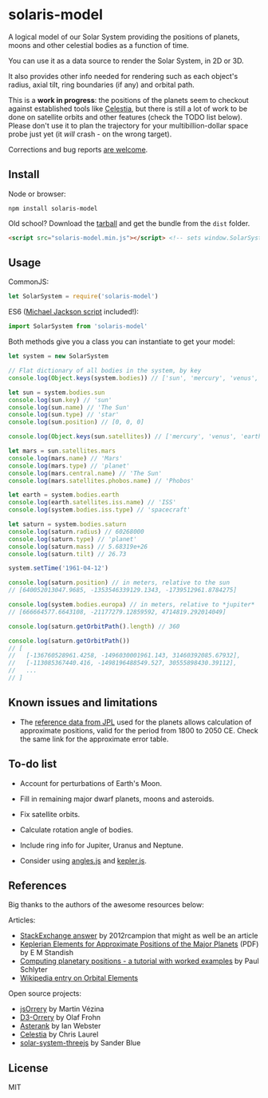 # solaris-model

A logical model of our Solar System providing the positions of planets, moons and other celestial bodies as a function of time.

You can use it as a data source to render the Solar System, in 2D or 3D.

It also provides other info needed for rendering such as each object's radius, axial tilt, ring boundaries (if any) and orbital path.

This is a **work in progress**: the positions of the planets seem to checkout against established tools like [Celestia](https://celestiaproject.net/), but there is still a lot of work to be done on satellite orbits and other features (check the TODO list below). Please don't use it to plan the trajectory for your multibillion-dollar space probe just yet (it *will* crash - on the wrong target).

Corrections and bug reports [are welcome](https://github.com/skepticalimagination/solaris-model/issues).

## Install

Node or browser:

```
npm install solaris-model
```

Old school? Download the [tarball](https://registry.npmjs.org/solaris-model/-/solaris-model-0.1.0.tgz) and get the bundle from the `dist` folder.

```html
<script src="solaris-model.min.js"></script> <!-- sets window.SolarSystem -->
```

## Usage

CommonJS:
```javascript
let SolarSystem = require('solaris-model')
```

ES6 ([Michael Jackson script](https://medium.com/the-node-js-collection/an-update-on-es6-modules-in-node-js-42c958b890c) included!):
```javascript
import SolarSystem from 'solaris-model'
```

Both methods give you a class you can instantiate to get your model:

```javascript
let system = new SolarSystem

// Flat dictionary of all bodies in the system, by key
console.log(Object.keys(system.bodies)) // ['sun', 'mercury', 'venus', 'earth', 'moon', 'iss', ...]

let sun = system.bodies.sun
console.log(sun.key) // 'sun'
console.log(sun.name) // 'The Sun'
console.log(sun.type) // 'star'
console.log(sun.position) // [0, 0, 0]

console.log(Object.keys(sun.satellites)) // ['mercury', 'venus', 'earth', 'mars', 'ceres', ...]

let mars = sun.satellites.mars
console.log(mars.name) // 'Mars'
console.log(mars.type) // 'planet'
console.log(mars.central.name) // 'The Sun'
console.log(mars.satellites.phobos.name) // 'Phobos'

let earth = system.bodies.earth
console.log(earth.satellites.iss.name) // 'ISS'
console.log(system.bodies.iss.type) // 'spacecraft'

let saturn = system.bodies.saturn
console.log(saturn.radius) // 60268000
console.log(saturn.type) // 'planet'
console.log(saturn.mass) // 5.68319e+26
console.log(saturn.tilt) // 26.73

system.setTime('1961-04-12')

console.log(saturn.position) // in meters, relative to the sun
// [640052013047.9685, -1353546339129.1343, -1739512961.8784275]

console.log(system.bodies.europa) // in meters, relative to *jupiter*
// [666664577.6643108, -21177279.12859592, 4714819.292014049]

console.log(saturn.getOrbitPath().length) // 360

console.log(saturn.getOrbitPath())
// [
//   [-136760528961.4258, -1496030001961.143, 31460392085.67932],
//   [-113085367440.416, -1498196488549.527, 30555898430.39112],
//   ...
// ]
```

## Known issues and limitations

- The [reference data from JPL](https://ssd.jpl.nasa.gov/?planet_pos) used for the planets allows calculation of approximate positions, valid for the period from 1800 to 2050 CE. Check the same link for the approximate error table.

## To-do list

- Account for perturbations of Earth's Moon.

- Fill in remaining major dwarf planets, moons and asteroids.

- Fix satellite orbits.

- Calculate rotation angle of bodies.

- Include ring info for Jupiter, Uranus and Neptune.

- Consider using [angles.js](https://github.com/infusion/Angles.js) and [kepler.js](https://github.com/jordanstephens/kepler.js).

## References

Big thanks to the authors of the awesome resources below:

Articles:

- [StackExchange answer](https://space.stackexchange.com/questions/8911/determining-orbital-position-at-a-future-point-in-time) by 2012rcampion that might as well be an article
- [Keplerian Elements for Approximate Positions of the Major Planets](https://ssd.jpl.nasa.gov/txt/aprx_pos_planets.pdf) (PDF) by E M Standish
- [Computing planetary positions - a tutorial with worked examples](http://www.stjarnhimlen.se/comp/tutorial.html) by Paul Schlyter
- [Wikipedia entry on Orbital Elements](https://en.wikipedia.org/wiki/Orbital_elements)

Open source projects:

- [jsOrrery](https://github.com/mgvez/jsorrery) by Martin Vézina
- [D3-Orrery](https://github.com/ofrohn/d3-orrery) by Olaf Frohn
- [Asterank](https://github.com/typpo/asterank) by Ian Webster
- [Celestia](https://celestiaproject.net/) by Chris Laurel
- [solar-system-threejs](https://github.com/sanderblue/solar-system-threejs) by Sander Blue

## License

MIT
